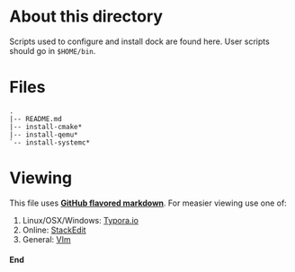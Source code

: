 About this directory
====================

Scripts used to configure and install dock are found here. User scripts should go in `$HOME/bin`.

Files
=====

```
.
|-- README.md
|-- install-cmake*
|-- install-qemu*
`-- install-systemc*
```

Viewing
=======
This file uses [**GitHub flavored markdown**](https://github.github.com/gfm/). For measier viewing use one of:
1. Linux/OSX/Windows: [Typora.io](https://typora.io)
2. Online: [StackEdit](https://stackedit.io/editor)
3. General: [VIm](http://www.vim.org)

#### End
